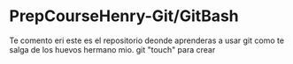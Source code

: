 # PrepCourseHenry-Git/GitBash
Te comento eri este es el repositorio deonde aprenderas a usar git como te salga de los huevos hermano mio.
git "touch" para crear
